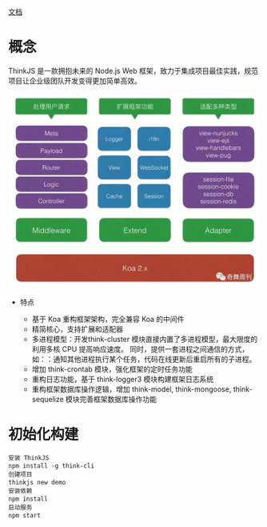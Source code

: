 [文档](https://thinkjs.org/doc/index.html)

# 概念

ThinkJS 是一款拥抱未来的 Node.js Web 框架，致力于集成项目最佳实践，规范项目让企业级团队开发变得更加简单高效。

![架构图](../_static/_thinkjs-struct.jpeg)

- 特点

  - 基于 Koa 重构框架架构，完全兼容 Koa 的中间件
  - 精简核心，支持扩展和适配器
  - 多进程模型：开发think-cluster 模块直接内置了多进程模型，最大限度的利用多核 CPU 提高响应速度。 同时，提供一套进程之间通信的方式，如：：通知其他进程执行某个任务，代码在线更新后重启所有的子进程。
  - 增加 think-crontab 模块，强化框架的定时任务功能
  - 重构日志功能，基于 think-logger3 模块构建框架日志系统
  - 重构框架数据库操作逻辑，增加 think-model, think-mongoose, think-sequelize 模块完善框架数据库操作功能

# 初始化构建

```
安装 ThinkJS
npm install -g think-cli
创建项目
thinkjs new demo
安装依赖
npm install
启动服务
npm start
```
